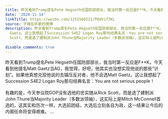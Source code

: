 ```yaml
---
title: 昨天看到Trump提名Pete Hegseth任国防部部长，我当时第一反应是F**K，今天看到他提名Matt Gaetz当AG，我觉得，好吧，他其实也没想实现他说的那些“计划”。如果...
date: '2024-11-14'
linkTitle: https://weibo.com/1251560221/P0dVif7KL
source: 子陵在听歌的微博
description: 昨天看到Trump提名Pete Hegseth任国防部部长，我当时第一反应是F**K，今天看到他提名Matt Gaetz当AG，我觉得，好吧，他其实也没想实现他说的那些“计划”。如果他真想兑现他说的去镇压反对者，他不会选Matt
  Gaetz。这让我想起了Succession S4E2 Logan Roy那句经典名言：You are not serious people！<br><br>有趣的是，今天参议院GOP没有选他的忠实随从Rick
  Scott，而是选了建制派John Thune当Majority Leader（多数派领袖），这实际上是Mitch McConnell首选的，这其实和历次一样，大选前团结，大选后立刻各自为政，这一结果让今后的内阁任命将变得艰难。
  ...
disable_comments: true
---
```

昨天看到Trump提名Pete Hegseth任国防部部长，我当时第一反应是F**K，今天看到他提名Matt Gaetz当AG，我觉得，好吧，他其实也没想实现他说的那些“计划”。如果他真想兑现他说的去镇压反对者，他不会选Matt Gaetz。这让我想起了Succession S4E2 Logan Roy那句经典名言：You are not serious people！<br><br>有趣的是，今天参议院GOP没有选他的忠实随从Rick Scott，而是选了建制派John Thune当Majority Leader（多数派领袖），这实际上是Mitch McConnell首选的，这其实和历次一样，大选前团结，大选后立刻各自为政，这一结果让今后的内阁任命将变得艰难。 ...
